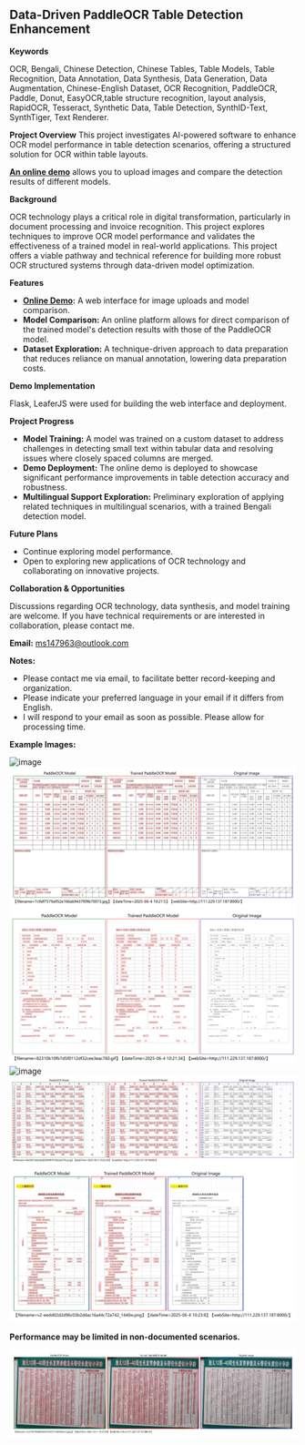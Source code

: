 ## Data-Driven PaddleOCR Table Detection Enhancement

**Keywords**

OCR, Bengali, Chinese Detection, Chinese Tables, Table Models, Table Recognition, Data Annotation, Data Synthesis,
Data Generation, Data Augmentation, Chinese-English Dataset, OCR Recognition, PaddleOCR, Paddle, Donut, 
EasyOCR,table structure recognition, layout analysis, RapidOCR, Tesseract, Synthetic Data, Table Detection, 
SynthID-Text, SynthTiger, Text Renderer.

**Project Overview**
This project investigates AI-powered software to enhance OCR model performance in table
detection scenarios, offering a structured solution for OCR within table layouts.

**[An online demo](http://111.229.137.187:8000/)** allows you to upload images and compare the detection results of different models.

**Background**

OCR technology plays a critical role in digital transformation, particularly in document processing and invoice
recognition. This project explores techniques to improve OCR model performance and validates the effectiveness of
a trained model in real-world applications. This project offers a viable pathway and technical reference for
building more robust OCR structured systems through data-driven model optimization.

**Features**

*   **[Online Demo](http://111.229.137.187:8000/):** A web interface for image uploads and model comparison.
*   **Model Comparison:** An online platform allows for direct comparison of the trained model's detection results with those of the PaddleOCR model.
*   **Dataset Exploration:** A technique-driven approach to data preparation that reduces reliance on manual
annotation, lowering data preparation costs.

**Demo Implementation**

Flask, LeaferJS were used for building the web
interface and deployment.

**Project Progress**

*   **Model Training:** A model was trained on a custom dataset to address challenges in detecting small text
within tabular data and resolving issues where closely spaced columns are merged.
*   **Demo Deployment:** The online demo is deployed to showcase significant performance improvements in table
detection accuracy and robustness.
*   **Multilingual Support Exploration:** Preliminary exploration of applying related techniques in multilingual
scenarios, with a trained Bengali detection model.

**Future Plans**

*   Continue exploring model performance.
*   Open to exploring new applications of OCR technology and collaborating on innovative
projects.

**Collaboration & Opportunities**

Discussions regarding OCR technology, data synthesis, and model training are welcome. If you have technical
requirements or are interested in collaboration, please contact me.

**Email:** ms147963@outlook.com

**Notes:**

*   Please contact me via email, to facilitate better record-keeping and organization.
*   Please indicate your preferred language in your email if it differs from English.
*   I will respond to your email as soon as possible. Please allow for processing time.


**Example Images:**

![image](./images/0e2442a7d933c895068fbc69d31373f08202002a.jpg.export.png)
![image](./images/7c9df7579a952e166ab9437f09b70073.jpg.export.png)
![image](./images/82310b10fb7d5f0112df32cee3eac760.gif.export.png)
![image](./images/d13cbca32333669e968ad529d8b32e61.jpg.export.png)
![image](./images/dfe3957ae0cbb603949f475562aa57fe.png.export.png)
![image](./images/v2-eedd02d2d96c03b2d4ac16a44c72a742_1440w.png.export.png)

**Performance may be limited in non-documented scenarios.**

![image](./images/3c270479fd864b9d724875743699daa7.jpeg.export.png)